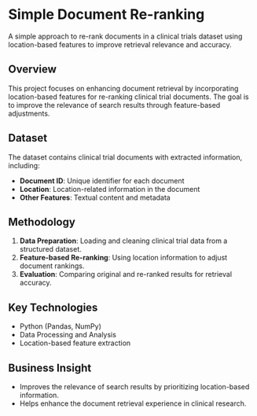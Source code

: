 # Simple Document Re-ranking  
A simple approach to re-rank documents in a clinical trials dataset using location-based features to improve retrieval relevance and accuracy.

## Overview  
This project focuses on enhancing document retrieval by incorporating location-based features for re-ranking clinical trial documents. The goal is to improve the relevance of search results through feature-based adjustments.

## Dataset  
The dataset contains clinical trial documents with extracted information, including:  
- **Document ID**: Unique identifier for each document  
- **Location**: Location-related information in the document  
- **Other Features**: Textual content and metadata  

## Methodology  
1. **Data Preparation**: Loading and cleaning clinical trial data from a structured dataset.  
2. **Feature-based Re-ranking**: Using location information to adjust document rankings.  
3. **Evaluation**: Comparing original and re-ranked results for retrieval accuracy.

## Key Technologies  
- Python (Pandas, NumPy)  
- Data Processing and Analysis  
- Location-based feature extraction  

## Business Insight  
- Improves the relevance of search results by prioritizing location-based information.  
- Helps enhance the document retrieval experience in clinical research.

